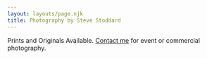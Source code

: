 ```yaml
---
layout: layouts/page.njk
title: Photography by Steve Stoddard
---
```

Prints and Originals Available. [Contact me](/contact/) for event or commercial photography.
